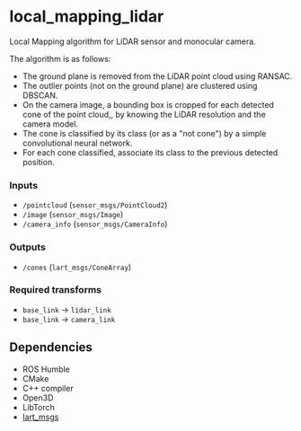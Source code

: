 # local_mapping_lidar

Local Mapping algorithm for LiDAR sensor and monocular camera.

The algorithm is as follows:
- The ground plane is removed from the LiDAR point cloud using RANSAC.
- The outlier points (not on the ground plane) are clustered using DBSCAN.
- On the camera image, a bounding box is cropped for each detected cone of the point cloud,, by knowing the LiDAR resolution and the camera model.
- The cone is classified by its class (or as a "not cone") by a simple convolutional neural network.
- For each cone classified, associate its class to the previous detected position.

### Inputs
- `/pointcloud` (`sensor_msgs/PointCloud2`)
- `/image` (`sensor_msgs/Image`)
- `/camera_info` (`sensor_msgs/CameraInfo`)

### Outputs
- `/cones` (`lart_msgs/ConeArray`)

### Required transforms
- `base_link` -> `lidar_link`
- `base_link` -> `camera_link`

## Dependencies
- ROS Humble
- CMake
- C++ compiler
- Open3D
- LibTorch
- [lart_msgs](https://github.com/FSLART/lart_msgs)

